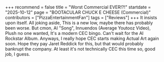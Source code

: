 +++
recommend = false
title = "Worst Commercial EVER!?!"
startdate = "2025-10-12"
page = "BOOTACULAR CHUCK E CHEESE (Commercial)"
contributors = ["PizzaEntertainmentFan"]
tags = ["Reviews"]
+++
It insists upon itself. All joking aside, This is a new low, maybe there has probably been worse. But cmon, AI "Song", Innuendos (Average Youtooz Video), Plush no one wanted, It's a modern CEC bingo. Can't wait for the AI Rockstar Album.
Anyways, I really hope CEC starts making Actual Art again soon. Hope they pay Jaret Reddick for this, but that would probably bankrupt the company. At least it's not technically CEC this time so, good job, I guess.
